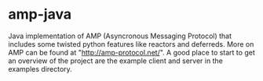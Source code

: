 amp-java
========

Java implementation of AMP (Asyncronous Messaging Protocol) that includes some 
twisted python features like reactors and deferreds. More on AMP can be found 
at "http://amp-protocol.net/". A good place to start to get an overview of the
project are the example client and server in the examples directory.
